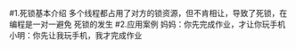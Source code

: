 #1.死锁基本介绍
    多个线程都占用了对方的锁资源，但不肯相让，导致了死锁，在编程是一对一避免
    死锁的发生
#2.应用案例
    妈妈：你先完成作业，才让你玩手机
    小明：你先让我玩手机，我才完成作业